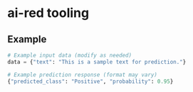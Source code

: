 # ai-red tooling


## Example

```python
# Example input data (modify as needed)
data = {"text": "This is a sample text for prediction."}

# Example prediction response (format may vary)
{"predicted_class": "Positive", "probability": 0.95}
